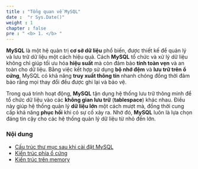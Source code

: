 ```yaml
---
title : "Tổng quan về MySQL"
date :  "r Sys.Date()" 
weight : 1 
chapter : false
pre : " <b> 1. </b> "
---
```

**MySQL** là một hệ quản trị **cơ sở dữ liệu** phổ biến, được thiết kế để quản lý và lưu trữ dữ liệu một cách hiệu quả. Cách **MySQL** tổ chức và xử lý dữ liệu không chỉ giúp tối ưu hóa **hiệu suất** mà còn đảm bảo **tính toàn vẹn** và an toàn cho dữ liệu. Bằng việc kết hợp sử dụng **bộ nhớ đệm** và **lưu trữ trên ổ cứng**, MySQL có khả năng **truy xuất thông tin** nhanh chóng đồng thời đảm bảo rằng mọi thay đổi đều được ghi lại và bảo vệ.

Trong quá trình hoạt động, **MySQL** tận dụng hệ thống lưu trữ thông minh để tổ chức dữ liệu vào các **không gian lưu trữ** (**tablespace**) khác nhau. Điều này giúp hệ thống quản lý **dữ liệu lớn** một cách mượt mà, đồng thời cung cấp khả năng **phục hồi** khi có sự cố xảy ra. Nhờ đó, **MySQL** luôn là lựa chọn đáng tin cậy cho các hệ thống quản lý dữ liệu từ nhỏ đến lớn.


### Nội dung
  - [Cấu trúc thư mục sau khi cài đặt MySQL](1.3-folders/)
  - [Kiến trúc phía ổ cứng](1.2-harddisk/)
  - [Kiến trúc trên memory](1.1-memory/)
